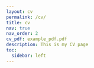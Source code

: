 ```yaml
---
layout: cv
permalink: /cv/
title: cv
nav: true
nav_order: 2
cv_pdf: example_pdf.pdf
description: This is my CV page
toc:
  sidebar: left
---
```

